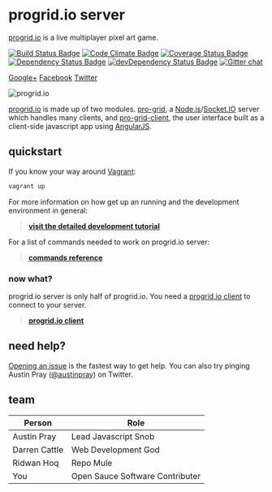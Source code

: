 progrid.io server
===
[progrid.io][] is a live multiplayer pixel art game.

[![Build Status Badge][]][Build Status]
[![Code Climate Badge][]][Code Climate]
[![Coverage Status Badge][]][Coverage Status]
[![Dependency Status Badge][]][Dependency Status]
[![devDependency Status Badge][]][devDependency Status]
[![Gitter chat][gitter badge]][gitter]

[Google+](https://plus.google.com/+ProgridIoofficial) 
[Facebook](https://www.facebook.com/ProGrid)
[Twitter](https://twitter.com/Pro_Grid)

![progrid.io][progrid gif]

[progrid.io][] is made up of two modules. [pro-grid][], a [Node.js][]/[Socket.IO][] server
which handles many clients, and [pro-grid-client][], the user interface built as
a client-side javascript app using [AngularJS][]. 

## quickstart
If you know your way around [Vagrant][]:

```bash
vagrant up
```

For more information on how get up an running and the development environment in
general:

>[**visit the detailed development tutorial**][dev instructions]

For a list of commands needed to work on progrid.io server:

>[**commands reference**][commands link] 

### now what?
progrid.io server is only half of progrid.io. You need a 
[progrid.io client][pro-grid-client] 
to connect to your server.

>[**progrid.io client**][pro-grid-client]

## need help?
[Opening an issue][new issue] is the fastest way to get help. You can also try
pinging Austin Pray ([@austinpray][]) on Twitter.

## team

Person | Role
--- | ---
Austin Pray | Lead Javascript Snob
Darren Cattle | Web Development God
Ridwan Hoq | Repo Mule
You | Open Sauce Software Contributer

[@austinpray]: https://twitter.com/austinpray
[AngularJS]: https://angularjs.org/ "AngularJS"
[Bower]: http://bower.io/ "Bower"
[Build Status Badge]: http://img.shields.io/travis/pro-grid/pro-grid.svg?style=flat
[Build Status]: https://travis-ci.org/pro-grid/pro-grid
[CONTRIBUTING.md]: CONTRIBUTING.md
[Code Climate Badge]: http://img.shields.io/codeclimate/github/pro-grid/pro-grid.svg?style=flat
[Code Climate]: https://codeclimate.com/github/pro-grid/pro-grid
[Coverage Status Badge]: https://img.shields.io/coveralls/pro-grid/pro-grid.svg?style=flat
[Coverage Status]: https://coveralls.io/r/pro-grid/pro-grid?branch=master
[Dependency Status Badge]: http://img.shields.io/david/pro-grid/pro-grid.svg?style=flat
[Dependency Status]: https://david-dm.org/pro-grid/pro-grid
[gitter]: https://gitter.im/pro-grid
[gitter badge]: http://img.shields.io/badge/GITTER-progrid-green.svg?style=flat
[Homebrew]: http://brew.sh/
[Make]: http://www.gnu.org/software/make/
[Makefile]: https://github.com/pro-grid/pro-grid/blob/master/Makefile
[Node.js]: http://nodejs.org/ "Node.js"
[Redis install]: http://redis.io/download
[Redis]: http://redis.io/
[Ruby]: https://www.ruby-lang.org
[Sass]: http://sass-lang.com/ "Sass"
[Socket.IO]: http://socket.io/
[Vagrant]: https://vagrantup.com/
[commands link]: docs/development.md#commands
[dev instructions]: docs/development.md
[devDependency Status Badge]: http://img.shields.io/david/dev/pro-grid/pro-grid.svg?style=flat
[devDependency Status]: https://david-dm.org/pro-grid/pro-grid#info=devDependencies
[gulp]: http://gulpjs.com/ "gulp.js"
[livereload]: https://github.com/intesso/connect-livereload
[new issue]: https://github.com/pro-grid/pro-grid/issues/new
[nvm]: https://github.com/creationix/nvm "Node Version Manager (NVM)"
[pro-grid-client]: http://github.com/pro-grid/pro-grid-client
[pro-grid-utils]: http://github.com/austinpray/pro-grid-utils
[pro-grid]: http://github.com/pro-grid/pro-grid
[progrid gif]: http://i.imgur.com/GiLvpX3.gif
[progrid.io]: http://www.progrid.io "progrid.io"
[rvm]: https://rvm.io/ "Ruby Version Manager (RVM)"
